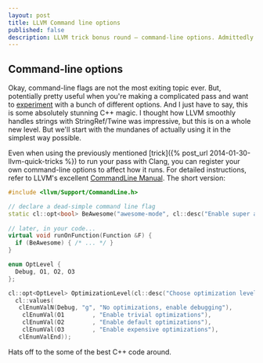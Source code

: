 ```yaml
---
layout: post
title: LLVM Command line options
published: false
description: LLVM trick bonus round — command-line options. Admittedly dull-sounding but some serious C++ magic.
---
```


## Command-line options
Okay, command-line flags are not the most exiting topic ever. But, potentially pretty useful when you're making a complicated pass and want to [experiment](http://github.com/bholt/igor) with a bunch of different options. And I just have to say, this is some absolutely stunning C++ magic. I thought how LLVM smoothly handles strings with StringRef/Twine was impressive, but this is on a whole new level. But we'll start with the mundanes of actually using it in the simplest way possible.

Even when using the previously mentioned [trick]({% post_url 2014-01-30-llvm-quick-tricks %}) to run your pass with Clang, you can register your own command-line options to affect how it runs. For detailed instructions, refer to LLVM's excellent [CommandLine Manual](http://llvm.org/docs/CommandLine.html). The short version:

```cpp
#include <llvm/Support/CommandLine.h>

// declare a dead-simple command line flag
static cl::opt<bool> BeAwesome("awesome-mode", cl::desc("Enable super awesome extra feature."));
  
// later, in your code...
virtual void runOnFunction(Function &F) {
  if (BeAwesome) { /* ... */ }
}
```

```cpp
enum OptLevel {
  Debug, O1, O2, O3
};

cl::opt<OptLevel> OptimizationLevel(cl::desc("Choose optimization level:"),
  cl::values(
   clEnumValN(Debug, "g", "No optimizations, enable debugging"),
    clEnumVal(O1        , "Enable trivial optimizations"),
    clEnumVal(O2        , "Enable default optimizations"),
    clEnumVal(O3        , "Enable expensive optimizations"),
   clEnumValEnd));
```

Hats off to the some of the best C++ code around.
